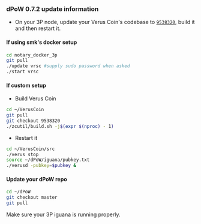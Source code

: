 ### dPoW 0.7.2 update information

- On your 3P node, update your Verus Coin's codebase to [`9538320`](https://github.com/VerusCoin/VerusCoin/tree/953832041071c4327fc87f8ff6f4133ed7739cb1), build it and then restart it.

#### If using smk's docker setup

```bash
cd notary_docker_3p
git pull
./update vrsc #supply sudo password when asked
./start vrsc
```

#### If custom setup

- Build Verus Coin

```bash
cd ~/VerusCoin
git pull
git checkout 9538320
./zcutil/build.sh -j$(expr $(nproc) - 1)
```

- Restart it

```bash
cd ~/VerusCoin/src
./verus stop
source ~/dPoW/iguana/pubkey.txt
./verusd -pubkey=$pubkey &
```

#### Update your dPoW repo

```bash
cd ~/dPoW
git checkout master
git pull
```

Make sure your 3P iguana is running properly.
